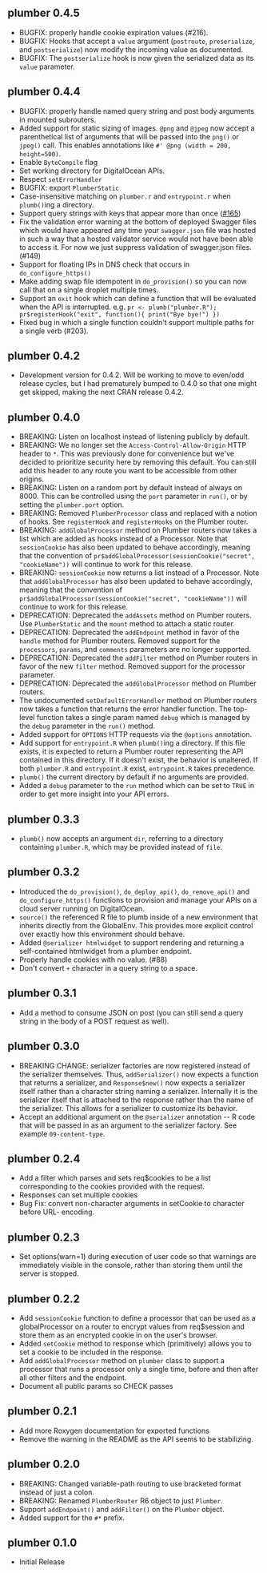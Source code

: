 plumber 0.4.5
--------------------------------------------------------------------------------
* BUGFIX: properly handle cookie expiration values (#216).
* BUGFIX: Hooks that accept a `value` argument (`postroute`, `preserialize`, 
  and `postserialize`) now modify the incoming value as documented.
* BUGFIX: The `postserialize` hook is now given the serialized data as its 
  `value` parameter.

plumber 0.4.4
--------------------------------------------------------------------------------
* BUGFIX: properly handle named query string and post body arguments in 
  mounted subrouters.
* Added support for static sizing of images. `@png` and `@jpeg` now accept a 
  parenthetical list of arguments that will be passed into the `png()` or 
  `jpeg()` call. This enables annotations like 
  `#' @png (width = 200, height=500)`.
* Enable `ByteCompile` flag
* Set working directory for DigitalOcean APIs.
* Respect `setErrorHandler`
* BUGFIX: export `PlumberStatic`
* Case-insensitive matching on `plumber.r` and `entrypoint.r` when 
  `plumb()`ing a directory.
* Support query strings with keys that appear more than once 
  ([#165](https://github.com/trestletech/plumber/pull/165))
* Fix the validation error warning at the bottom of deployed Swagger files 
  which would have appeared any time your `swagger.json` file was hosted in
  such a way that a hosted validator service would not have been able to access
  it. For now we just suppress validation of swagger.json files. (#149)
* Support for floating IPs in DNS check that occurs in `do_configure_https()`
* Make adding swap file idempotent in `do_provision()` so you can now call that
  on a single droplet multiple times.
* Support an `exit` hook which can define a function that will be
  evaluated when the API is interrupted. e.g. 
  `pr <- plumb("plumber.R"); pr$registerHook("exit", function(){ print("Bye bye!") })`
* Fixed bug in which a single function couldn't support multiple paths for a
  single verb (#203).

plumber 0.4.2
--------------------------------------------------------------------------------
* Development version for 0.4.2. Will be working to move to even/odd release
  cycles, but I had prematurely bumped to 0.4.0 so that one might get skipped,
  making the next CRAN release 0.4.2.

plumber 0.4.0
--------------------------------------------------------------------------------
* BREAKING: Listen on localhost instead of listening publicly by default.
* BREAKING: We no longer set the `Access-Control-Allow-Origin` HTTP header to 
  `*`. This was previously done for convenience but we've decided to prioritize
  security here by removing this default. You can still add this header to any
  route you want to be accessible from other origins.
* BREAKING: Listen on a random port by default instead of always on 8000. This
  can be controlled using the `port` parameter in `run()`, or by setting the 
  `plumber.port` option.
* BREAKING: Removed `PlumberProcessor` class and replaced with a notion of 
  hooks. See `registerHook` and `registerHooks` on the Plumber router.
* BREAKING: `addGlobalProcessor` method on Plumber routers now takes a list
  which are added as hooks instead of a Processor. Note that `sessionCookie`
  has also been updated to behave accordingly, meaning that the convention of
  `pr$addGlobalProcessor(sessionCookie("secret", "cookieName"))` will continue
  to work for this release.
* BREAKING: `sessionCookie` now returns a list instead of a Processor. Note 
  that `addGlobalProcessor` has also been updated to behave accordingly, 
  meaning that the convention of 
  `pr$addGlobalProcessor(sessionCookie("secret", "cookieName"))` will continue
  to work for this release.
* DEPRECATION: Deprecated the `addAssets` method on Plumber routers. Use 
  `PlumberStatic` and the `mount` method to attach a static router.
* DEPRECATION: Deprecated the `addEndpoint` method in favor of the `handle` 
  method for Plumber routers. Removed support for the `processors`, `params`, 
  and `comments` parameters are no longer supported.
* DEPRECATION: Deprecated the `addFilter` method on Plumber routers in favor 
  of the new `filter` method. Removed support for the processor parameter.
* DEPRECATION: Deprecated the `addGlobalProcessor` method on Plumber routers.
* The undocumented `setDefaultErrorHandler` method on Plumber routers now takes
  a function that returns the error handler function. The top-level function
  takes a single param named `debug` which is managed by the `debug` parameter
  in the `run()` method.
* Added support for `OPTIONS` HTTP requests via the `@options` annotation.
* Add support for `entrypoint.R` when `plumb()`ing a directory. If this file 
  exists, it is expected to return a Plumber router representing the API
  contained in this directory. If it doesn't exist, the behavior is unaltered.
  If both `plumber.R` and `entrypoint.R` exist, `entrypoint.R` takes precedence.
* `plumb()` the current directory by default if no arguments are provided.
* Added a `debug` parameter to the `run` method which can be set to `TRUE` in
  order to get more insight into your API errors.

plumber 0.3.3
--------------------------------------------------------------------------------
* `plumb()` now accepts an argument `dir`, referring to a directory containing
  `plumber.R`, which may be provided instead of `file`.

plumber 0.3.2
--------------------------------------------------------------------------------
* Introduced the `do_provision()`, `do_deploy_api()`, `do_remove_api()` and 
  `do_configure_https()` functions to provision and manage your APIs on a 
   cloud server running on DigitalOcean.
* `source()` the referenced R file to plumb inside of a new environment that 
  inherits directly from the GlobalEnv. This provides more explicit control over
  exactly how this environment should behave.
* Added `@serializer htmlwidget` to support rendering and returning a 
  self-contained htmlwidget from a plumber endpoint.
* Properly handle cookies with no value. (#88)
* Don't convert `+` character in a query string to a space.

plumber 0.3.1
--------------------------------------------------------------------------------
* Add a method to consume JSON on post (you can still send a query string in
  the body of a POST request as well).

plumber 0.3.0
--------------------------------------------------------------------------------
* BREAKING CHANGE: serializer factories are now registered instead of the 
  serializer themselves. Thus, `addSerializer()` now expects a function that
  returns a serializer, and `Response$new()` now expects a serializer itself
  rather than a character string naming a serializer. Internally it is the 
  serializer itself that is attached to the response rather than the name of
  the serializer. This allows for a serializer to customize its behavior.
* Accept an additional argument on the `@serializer` annotation -- R code that
  will be passed in as an argument to the serializer factory. See example
  `09-content-type`.

plumber 0.2.4
--------------------------------------------------------------------------------
* Add a filter which parses and sets req$cookies to be a list corresponding to
  the cookies provided with the request.
* Responses can set multiple cookies
* Bug Fix: convert non-character arguments in setCookie to character before URL-
  encoding.

plumber 0.2.3
--------------------------------------------------------------------------------
* Set options(warn=1) during execution of user code so that warnings are 
  immediately visible in the console, rather than storing them until the server
  is stopped.

plumber 0.2.2
--------------------------------------------------------------------------------
* Add `sessionCookie` function to define a processor that can be used as a
  globalProcessor on a router to encrypt values from req$session and store them
  as an encrypted cookie in on the user's browser.
* Added `setCookie` method to response which (primitively) allows you to set
  a cookie to be included in the response.
* Add `addGlobalProcessor` method on `plumber` class to support a processor that
  runs a processor only a single time, before and then after all other filters 
  and the endpoint.
* Document all public params so CHECK passes

plumber 0.2.1
--------------------------------------------------------------------------------
* Add more Roxygen documentation for exported functions
* Remove the warning in the README as the API seems to be stabilizing.

plumber 0.2.0
--------------------------------------------------------------------------------
* BREAKING: Changed variable-path routing to use bracketed format instead of
  just a colon.
* BREAKING: Renamed `PlumberRouter` R6 object to just `Plumber`.
* Support `addEndpoint()` and `addFilter()` on the `Plumber` object.
* Added support for the `#*` prefix.

plumber 0.1.0
--------------------------------------------------------------------------------
* Initial Release
